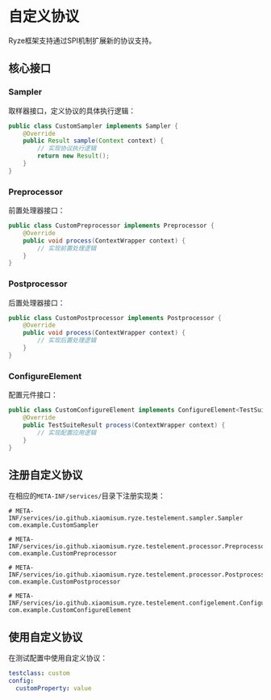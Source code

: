 # 自定义协议

Ryze框架支持通过SPI机制扩展新的协议支持。

## 核心接口

### Sampler

取样器接口，定义协议的具体执行逻辑：

```java
public class CustomSampler implements Sampler {
    @Override
    public Result sample(Context context) {
        // 实现协议执行逻辑
        return new Result();
    }
}
```

### Preprocessor

前置处理器接口：

```java
public class CustomPreprocessor implements Preprocessor {
    @Override
    public void process(ContextWrapper context) {
        // 实现前置处理逻辑
    }
}
```

### Postprocessor

后置处理器接口：

```java
public class CustomPostprocessor implements Postprocessor {
    @Override
    public void process(ContextWrapper context) {
        // 实现后置处理逻辑
    }
}
```

### ConfigureElement

配置元件接口：

```java
public class CustomConfigureElement implements ConfigureElement<TestSuiteResult> {
    @Override
    public TestSuiteResult process(ContextWrapper context) {
        // 实现配置应用逻辑
    }
}
```

## 注册自定义协议

在相应的`META-INF/services/`目录下注册实现类：

```
# META-INF/services/io.github.xiaomisum.ryze.testelement.sampler.Sampler
com.example.CustomSampler

# META-INF/services/io.github.xiaomisum.ryze.testelement.processor.Preprocessor
com.example.CustomPreprocessor

# META-INF/services/io.github.xiaomisum.ryze.testelement.processor.Postprocessor
com.example.CustomPostprocessor

# META-INF/services/io.github.xiaomisum.ryze.testelement.configelement.ConfigureElement
com.example.CustomConfigureElement
```

## 使用自定义协议

在测试配置中使用自定义协议：

```yaml
testclass: custom
config:
  customProperty: value
```